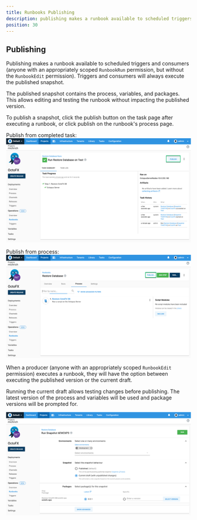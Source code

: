 ```yaml
---
title: Runbooks Publishing
description: publishing makes a runbook available to scheduled triggers and consumers
position: 30
---
```


## Publishing

Publishing makes a runbook available to scheduled triggers and consumers (anyone with an appropriately scoped `RunbookRun` permission, but without the `RunbookEdit` permission).  Triggers and consumers will always execute the published snapshot.

The published snapshot contains the process, variables, and packages. This allows editing and testing the runbook without impacting the published version.   

To publish a snapshot, click the publish button on the task page after executing a runbook, or click publish on the runbook's process page.

Publish from completed task:
![Publish runbook from task page](runbook-publish-task.png "width=500")

Publish from process:
![Publish runbook from process page](runbook-publish-process.png "width=500")

When a producer (anyone with an appropriately scoped `RunbookEdit` permission) executes a runbook, they will have the option between executing the published version or the current draft.

Running the current draft allows testing changes before publishing.  The latest version of the process and variables will be used and package versions will be prompted for.

![Run current draft](runbook-run-draft.png "width=500")